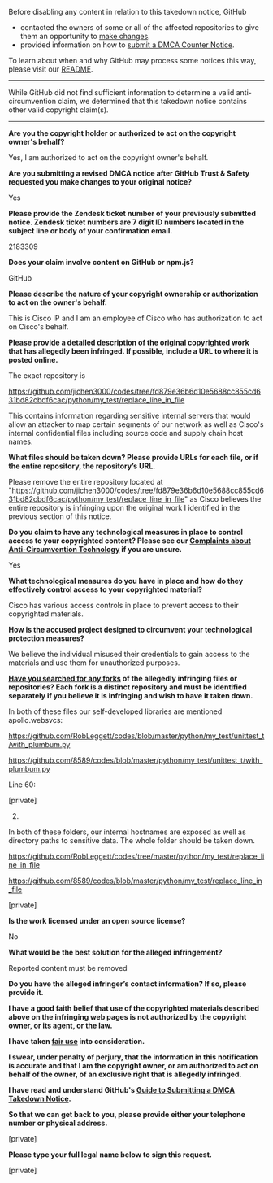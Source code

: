 Before disabling any content in relation to this takedown notice, GitHub
- contacted the owners of some or all of the affected repositories to give them an opportunity to [make changes](https://docs.github.com/en/github/site-policy/dmca-takedown-policy#a-how-does-this-actually-work).
- provided information on how to [submit a DMCA Counter Notice](https://docs.github.com/en/articles/guide-to-submitting-a-dmca-counter-notice).

To learn about when and why GitHub may process some notices this way, please visit our [README](https://github.com/github/dmca/blob/master/README.md#anatomy-of-a-takedown-notice).

---

While GitHub did not find sufficient information to determine a valid anti-circumvention claim, we determined that this takedown notice contains other valid copyright claim(s).

---

**Are you the copyright holder or authorized to act on the copyright owner's behalf?**

Yes, I am authorized to act on the copyright owner's behalf.

**Are you submitting a revised DMCA notice after GitHub Trust & Safety requested you make changes to your original notice?**

Yes

**Please provide the Zendesk ticket number of your previously submitted notice. Zendesk ticket numbers are 7 digit ID numbers located in the subject line or body of your confirmation email.**

2183309

**Does your claim involve content on GitHub or npm.js?**

GitHub

**Please describe the nature of your copyright ownership or authorization to act on the owner's behalf.**

This is Cisco IP and I am an employee of Cisco who has authorization to act on Cisco's behalf.

**Please provide a detailed description of the original copyrighted work that has allegedly been infringed. If possible, include a URL to where it is posted online.**

The exact repository is

https://github.com/jichen3000/codes/tree/fd879e36b6d10e5688cc855cd631bd82cbdf6cac/python/my_test/replace_line_in_file

This contains information regarding sensitive internal servers that would allow an attacker to map certain segments of our network as well as Cisco's internal confidential files including source code and supply chain host names.

**What files should be taken down? Please provide URLs for each file, or if the entire repository, the repository’s URL.**

Please remove the entire repository located at  "https://github.com/jichen3000/codes/tree/fd879e36b6d10e5688cc855cd631bd82cbdf6cac/python/my_test/replace_line_in_file" as Cisco believes the entire repository is infringing upon the original work I identified in the previous section of this notice.

**Do you claim to have any technological measures in place to control access to your copyrighted content? Please see our <a href="https://docs.github.com/articles/guide-to-submitting-a-dmca-takedown-notice#complaints-about-anti-circumvention-technology">Complaints about Anti-Circumvention Technology</a> if you are unsure.**

Yes

**What technological measures do you have in place and how do they effectively control access to your copyrighted material?**

Cisco has various access controls in place to prevent access to their copyrighted materials.

**How is the accused project designed to circumvent your technological protection measures?**

We believe the individual misused their credentials to gain access to the materials and use them for unauthorized purposes.

**<a href="https://docs.github.com/articles/dmca-takedown-policy#b-what-about-forks-or-whats-a-fork">Have you searched for any forks</a> of the allegedly infringing files or repositories? Each fork is a distinct repository and must be identified separately if you believe it is infringing and wish to have it taken down.**

In both of these files our self-developed libraries are mentioned apollo.websvcs:

https://github.com/RobLeggett/codes/blob/master/python/my_test/unittest_t/with_plumbum.py

https://github.com/8589/codes/blob/master/python/my_test/unittest_t/with_plumbum.py

Line 60:

[private]

2) 
In both of these folders, our internal hostnames are exposed as well as directory paths to sensitive data. The whole folder should be taken down. 

https://github.com/RobLeggett/codes/tree/master/python/my_test/replace_line_in_file

https://github.com/8589/codes/blob/master/python/my_test/replace_line_in_file

[private]

**Is the work licensed under an open source license?**

No

**What would be the best solution for the alleged infringement?**

Reported content must be removed

**Do you have the alleged infringer’s contact information? If so, please provide it.**

**I have a good faith belief that use of the copyrighted materials described above on the infringing web pages is not authorized by the copyright owner, or its agent, or the law.**

**I have taken <a href="https://www.lumendatabase.org/topics/22">fair use</a> into consideration.**

**I swear, under penalty of perjury, that the information in this notification is accurate and that I am the copyright owner, or am authorized to act on behalf of the owner, of an exclusive right that is allegedly infringed.**

**I have read and understand GitHub's <a href="https://docs.github.com/articles/guide-to-submitting-a-dmca-takedown-notice/">Guide to Submitting a DMCA Takedown Notice</a>.**

**So that we can get back to you, please provide either your telephone number or physical address.**

[private]

**Please type your full legal name below to sign this request.**

[private]
